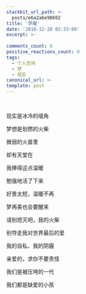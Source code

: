 ```yaml
---
stackbit_url_path: >-
  posts/e6a2a6e98692
title: '梦醒'
date: '2010-12-20 02:33:00'
excerpt: >-
  
comments_count: 0
positive_reactions_count: 0
tags: 
  - 个人空间
  - 梦
  - 现实
canonical_url: >-
template: post
---
```

<p>&#160;</p>  <p>现实是冰冷的墙角</p>  <p>梦想是划燃的火柴</p>  <p>微弱的火苗里</p>  <p>却有天堂在</p>  <p>我捧得这点温暖</p>  <p>勉强地活了下来</p>  <p>好景太短，温暖不再</p>  <p>梦再美也会要醒来</p>  <p>请别熄灭吧，我的火柴</p>  <p>别夺走我对世界最后的爱</p>  <p>我的自私、我的阴霾</p>  <p>亲爱的，求你不要责怪</p>  <p>我们是被压垮的一代</p>  <p>我们都是缺爱的小孩</p>